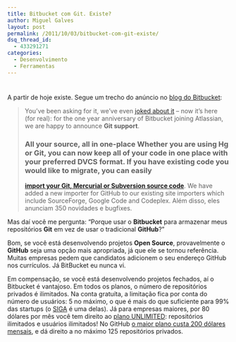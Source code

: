```yaml
---
title: Bitbucket com Git. Existe?
author: Miguel Galves
layout: post
permalink: /2011/10/03/bitbucket-com-git-existe/
dsq_thread_id:
  - 433291271
categories:
  - Desenvolvimento
  - Ferramentas
---
```

# 

A partir de hoje existe. Segue um trecho do anúncio no [blog do Bitbucket][1]: 
> You’ve been asking for it, we’ve even [joked about it][2] – now it’s here (for real): for the one year anniversary of Bitbucket joining Atlassian, we are happy to announce **Git support**. 
> ### All your source, all in one-place Whether you are using Hg or Git, you can now keep all of your code in one place with your preferred DVCS format. If you have existing code you would like to migrate, you can easily 
> 
> **[import your Git, Mercurial or Subversion source code][3]**. We have added a new importer for GitHub to our existing site importers which include SourceForge, Google Code and Codeplex. Além disso, eles anunciam 350 novidades e bugfixes.

 [1]: http://blog.bitbucket.org/2011/10/03/bitbucket-now-rocks-git/
 [2]: http://blog.bitbucket.org/2009/04/01/announcing-git-support/
 [3]: https://bitbucket.org/repo/import

Mas daí você me pergunta: “Porque usar o **Bitbucket** para armazenar meus repositórios **Git** em vez de usar o tradicional **GitHub**?”

Bom, se você está desenvolvendo projetos **Open Source**, provavelmente o **GitHub** seja uma opção mais apropriada, já que ele se tornou referência. Muitas empresas pedem que candidatos adicionem o seu endereço GitHub nos currículos. Já BitBucket eu nunca vi.

Em compensação, se você está desenvolvendo projetos fechados, aí o Bitbucket é vantajoso. Em todos os planos, o número de repositórios privados é ilimitados. Na conta gratuíta, a limitação fica por conta do número de usuários: 5 no máximo, o que é mais do que suficiente para 99% das startups (o [SIGA][4] é uma delas). Já para empresas maiores, por 80 dólares por mês você tem direito ao [plano UNLIMITED][5]: repositórios ilimitados e usuários ilimitados! No GitHub [o maior plano custa 200 dólares mensais][6], e dá direito a no máximo 125 repositórios privados.

 [4]: http://siga.st
 [5]: https://bitbucket.org/plans
 [6]: https://github.com/plans

 

 

 